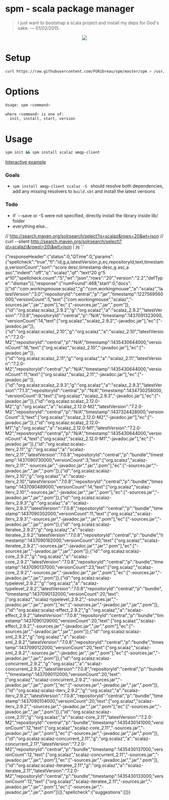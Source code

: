 # spm - scala package manager


> I just want to bootstrap a scala project and install my deps for God's sake.
> — 01/02/2015


<p align="center"><a href="http://showterm.io/a84c337eaa9c560b730f2"><img src="https://cloud.githubusercontent.com/assets/138050/9618490/29613718-5107-11e5-94d1-c45a989ab05e.png"/></a></p>

# Setup

```bash
curl https://raw.githubusercontent.com/FGRibreau/spm/master/spm > /usr/local/bin/spm
```

# Options

```bash
Usage: spm <command>

where <command> is one of:
  init, install, start, version
```

# Usage

```bash
spm init && spm install scalaz amqp-client
```

[Interactive example](http://showterm.io/a84c337eaa9c560b730f2)

### Goals

- `spm install amqp-client scalaz -S ` should resolve both dependencies, add any missing resolvers to `build.sbt` and install the latest versions

### Todo

- if `--save or -S were not specified, directly install the library inside lib/ folder
- everything else...


// http://search.maven.org/solrsearch/select?q=scalaz&rows=20&wt=json
// curl --silent http://search.maven.org/solrsearch/select\?q\=scalaz\&rows\=20\&wt\=json | jq '.'

{"responseHeader":{"status":0,"QTime":0,"params":{"spellcheck":"true","fl":"id,g,a,latestVersion,p,ec,repositoryId,text,timestamp,versionCount","sort":"score desc,timestamp desc,g asc,a asc","indent":"off","q":"scalaz","qf":"text^20 g^5 a^10","spellcheck.count":"5","wt":"json","rows":"20","version":"2.2","defType":"dismax"}},"response":{"numFound":468,"start":0,"docs":[{"id":"com.workingmouse:scalaz","g":"com.workingmouse","a":"scalaz","latestVersion":"3.0","repositoryId":"central","p":"jar","timestamp":1227569560000,"versionCount":5,"text":["com.workingmouse","scalaz","-sources.jar",".jar",".pom"],"ec":["-sources.jar",".jar",".pom"]},{"id":"org.scalaz:scalaz_2.9.2","g":"org.scalaz","a":"scalaz_2.9.2","latestVersion":"7.0.8","repositoryId":"central","p":"N/A","timestamp":1437091323000,"versionCount":14,"text":["org.scalaz","scalaz_2.9.2","-javadoc.jar"],"ec":["-javadoc.jar"]},{"id":"org.scalaz:scalaz_2.10","g":"org.scalaz","a":"scalaz_2.10","latestVersion":"7.2.0-M2","repositoryId":"central","p":"N/A","timestamp":1435430644000,"versionCount":16,"text":["org.scalaz","scalaz_2.10","-javadoc.jar"],"ec":["-javadoc.jar"]},{"id":"org.scalaz:scalaz_2.11","g":"org.scalaz","a":"scalaz_2.11","latestVersion":"7.2.0-M2","repositoryId":"central","p":"N/A","timestamp":1435430644000,"versionCount":11,"text":["org.scalaz","scalaz_2.11","-javadoc.jar"],"ec":["-javadoc.jar"]},{"id":"org.scalaz:scalaz_2.9.3","g":"org.scalaz","a":"scalaz_2.9.3","latestVersion":"7.1.3","repositoryId":"central","p":"N/A","timestamp":1434730258000,"versionCount":9,"text":["org.scalaz","scalaz_2.9.3","-javadoc.jar"],"ec":["-javadoc.jar"]},{"id":"org.scalaz:scalaz_2.12.0-M2","g":"org.scalaz","a":"scalaz_2.12.0-M2","latestVersion":"7.2.0-M2","repositoryId":"central","p":"N/A","timestamp":1437324428000,"versionCount":3,"text":["org.scalaz","scalaz_2.12.0-M2","-javadoc.jar"],"ec":["-javadoc.jar"]},{"id":"org.scalaz:scalaz_2.12.0-M1","g":"org.scalaz","a":"scalaz_2.12.0-M1","latestVersion":"7.2.0-M2","repositoryId":"central","p":"N/A","timestamp":1435430644000,"versionCount":4,"text":["org.scalaz","scalaz_2.12.0-M1","-javadoc.jar"],"ec":["-javadoc.jar"]},{"id":"org.scalaz:scalaz-iterv_2.11","g":"org.scalaz","a":"scalaz-iterv_2.11","latestVersion":"7.0.8","repositoryId":"central","p":"bundle","timestamp":1437090730000,"versionCount":3,"text":["org.scalaz","scalaz-iterv_2.11","-sources.jar","-javadoc.jar",".jar",".pom"],"ec":["-sources.jar","-javadoc.jar",".jar",".pom"]},{"id":"org.scalaz:scalaz-iterv_2.10","g":"org.scalaz","a":"scalaz-iterv_2.10","latestVersion":"7.0.8","repositoryId":"central","p":"bundle","timestamp":1437090489000,"versionCount":14,"text":["org.scalaz","scalaz-iterv_2.10","-sources.jar","-javadoc.jar",".jar",".pom"],"ec":["-sources.jar","-javadoc.jar",".jar",".pom"]},{"id":"org.scalaz:scalaz-iterv_2.9.3","g":"org.scalaz","a":"scalaz-iterv_2.9.3","latestVersion":"7.0.8","repositoryId":"central","p":"bundle","timestamp":1437090302000,"versionCount":11,"text":["org.scalaz","scalaz-iterv_2.9.3","-sources.jar","-javadoc.jar",".jar",".pom"],"ec":["-sources.jar","-javadoc.jar",".jar",".pom"]},{"id":"org.scalaz:scalaz-iteratee_2.9.2","g":"org.scalaz","a":"scalaz-iteratee_2.9.2","latestVersion":"7.0.8","repositoryId":"central","p":"bundle","timestamp":1437090162000,"versionCount":20,"text":["org.scalaz","scalaz-iteratee_2.9.2","-sources.jar","-javadoc.jar",".jar",".pom"],"ec":["-sources.jar","-javadoc.jar",".jar",".pom"]},{"id":"org.scalaz:scalaz-core_2.9.2","g":"org.scalaz","a":"scalaz-core_2.9.2","latestVersion":"7.0.8","repositoryId":"central","p":"bundle","timestamp":1437090137000,"versionCount":23,"text":["org.scalaz","scalaz-core_2.9.2","-sources.jar","-javadoc.jar",".jar",".pom"],"ec":["-sources.jar","-javadoc.jar",".jar",".pom"]},{"id":"org.scalaz:scalaz-typelevel_2.9.2","g":"org.scalaz","a":"scalaz-typelevel_2.9.2","latestVersion":"7.0.8","repositoryId":"central","p":"bundle","timestamp":1437090132000,"versionCount":20,"text":["org.scalaz","scalaz-typelevel_2.9.2","-sources.jar","-javadoc.jar",".jar",".pom"],"ec":["-sources.jar","-javadoc.jar",".jar",".pom"]},{"id":"org.scalaz:scalaz-effect_2.9.2","g":"org.scalaz","a":"scalaz-effect_2.9.2","latestVersion":"7.0.8","repositoryId":"central","p":"bundle","timestamp":1437090129000,"versionCount":20,"text":["org.scalaz","scalaz-effect_2.9.2","-sources.jar","-javadoc.jar",".jar",".pom"],"ec":["-sources.jar","-javadoc.jar",".jar",".pom"]},{"id":"org.scalaz:scalaz-xml_2.9.2","g":"org.scalaz","a":"scalaz-xml_2.9.2","latestVersion":"7.0.8","repositoryId":"central","p":"bundle","timestamp":1437090122000,"versionCount":20,"text":["org.scalaz","scalaz-xml_2.9.2","-sources.jar","-javadoc.jar",".jar",".pom"],"ec":["-sources.jar","-javadoc.jar",".jar",".pom"]},{"id":"org.scalaz:scalaz-concurrent_2.9.2","g":"org.scalaz","a":"scalaz-concurrent_2.9.2","latestVersion":"7.0.8","repositoryId":"central","p":"bundle","timestamp":1437090112000,"versionCount":20,"text":["org.scalaz","scalaz-concurrent_2.9.2","-sources.jar","-javadoc.jar",".jar",".pom"],"ec":["-sources.jar","-javadoc.jar",".jar",".pom"]},{"id":"org.scalaz:scalaz-iterv_2.9.2","g":"org.scalaz","a":"scalaz-iterv_2.9.2","latestVersion":"7.0.8","repositoryId":"central","p":"bundle","timestamp":1437090104000,"versionCount":20,"text":["org.scalaz","scalaz-iterv_2.9.2","-sources.jar","-javadoc.jar",".jar",".pom"],"ec":["-sources.jar","-javadoc.jar",".jar",".pom"]},{"id":"org.scalaz:scalaz-core_2.11","g":"org.scalaz","a":"scalaz-core_2.11","latestVersion":"7.2.0-M2","repositoryId":"central","p":"bundle","timestamp":1435430141000,"versionCount":12,"text":["org.scalaz","scalaz-core_2.11","-sources.jar","-javadoc.jar",".jar",".pom"],"ec":["-sources.jar","-javadoc.jar",".jar",".pom"]},{"id":"org.scalaz:scalaz-concurrent_2.11","g":"org.scalaz","a":"scalaz-concurrent_2.11","latestVersion":"7.2.0-M2","repositoryId":"central","p":"bundle","timestamp":1435430137000,"versionCount":12,"text":["org.scalaz","scalaz-concurrent_2.11","-sources.jar","-javadoc.jar",".jar",".pom"],"ec":["-sources.jar","-javadoc.jar",".jar",".pom"]},{"id":"org.scalaz:scalaz-iteratee_2.11","g":"org.scalaz","a":"scalaz-iteratee_2.11","latestVersion":"7.2.0-M2","repositoryId":"central","p":"bundle","timestamp":1435430133000,"versionCount":12,"text":["org.scalaz","scalaz-iteratee_2.11","-sources.jar","-javadoc.jar",".jar",".pom"],"ec":["-sources.jar","-javadoc.jar",".jar",".pom"]}]},"spellcheck":{"suggestions":[]}}
